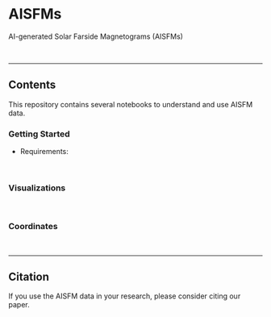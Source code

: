 # AISFMs

AI-generated Solar Farside Magnetograms (AISFMs)

<br/>

------------

## Contents

This repository contains several notebooks to understand and use AISFM data.

### Getting Started

* Requirements:

<br/>

### Visualizations


<br/>

### Coordinates


<br/>

------------

## Citation

If you use the AISFM data in your research, please consider citing our paper.
